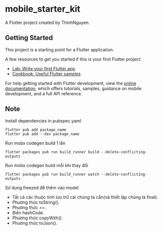 # mobile_starter_kit

A Flutter project created by ThinhNguyen.

## Getting Started

This project is a starting point for a Flutter application.

A few resources to get you started if this is your first Flutter project:

- [Lab: Write your first Flutter app](https://docs.flutter.dev/get-started/codelab)
- [Cookbook: Useful Flutter samples](https://docs.flutter.dev/cookbook)

For help getting started with Flutter development, view the
[online documentation](https://docs.flutter.dev/), which offers tutorials,
samples, guidance on mobile development, and a full API reference.

## Note

Install dependencies in pubspec.yaml

```
flutter pub add package_name
flutter pub add --dev package_name
```

Run mobx codegen build 1 lần

```
flutter packages pub run build_runner build --delete-conflicting-outputs
```

Run mobx codegen build mỗi khi thay đổi

```
flutter packages pub run build_runner watch --delete-conflicting-outputs
```

Sử dụng freezed để thêm vào model

- Tất cả các thuộc tính lưu trữ cái chúng ta cần(và thiết lập chúng là final).
- Phương thức toString().
- Phương thức ==.
- Biến hashCode.
- Phương thức copyWith().
- Phương thức toJson().
